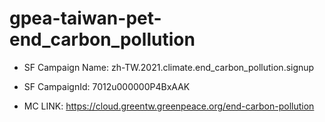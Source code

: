# gpea-taiwan-pet-end_carbon_pollution

* SF Campaign Name: zh-TW.2021.climate.end_carbon_pollution.signup
* SF CampaignId: 7012u000000P4BxAAK

* MC LINK: https://cloud.greentw.greenpeace.org/end-carbon-pollution
